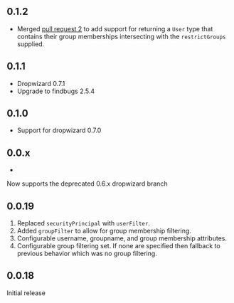 0.1.2
-----
* Merged [pull request 2](https://github.com/yammer/dropwizard-auth-ldap/pull/2) to add support for returning a `User` type that contains their group memberships intersecting with the `restrictGroups` supplied.

0.1.1
-----
* Dropwizard 0.7.1
* Upgrade to findbugs 2.5.4

0.1.0
-----
* Support for dropwizard 0.7.0

0.0.x
-----
* 
Now supports the deprecated 0.6.x dropwizard branch

0.0.19
------
1. Replaced `securityPrincipal` with `userFilter`.
2. Added `groupFilter` to allow for group membership filtering.
3. Configurable username, groupname, and group membership attributes.
4. Configurable group filtering set. If none are specified then fallback to previous behavior which was no group filtering.


0.0.18
------
Initial release

